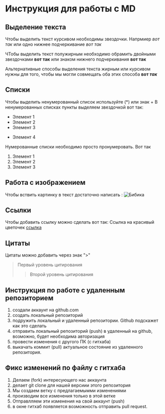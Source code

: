 # Инструкция для работы с MD

## Выделение текста

Чтобы выделить текст курсивом необходимы звездочки. Напрмиер *вот так* или одно нижнее подчеркивание _вот так_


ЧТобы выделить текст полужирным необходимо обрамить двойными звездочками **вот так** или знаком нижнего подчеркивания __вот так__

Альтернативные способы выделения текста жирным или курсивом нужны для того, чтобы мы могли совмещать оба этих способа __вот *так*__

## Списки
Чтобы выделить ненумерованный список используйте (*) или знак +
В ненумерованных списках пункты выделяем звездочкой вот так:

* Элемент 1
* Элемент 2
* Элемент 3
+ Элемент 4


Нумерованные списки необходимо просто пронумеровать. Вот так
1. Элемент 1
2. Элемент 2
3. Элемент 3

## Работа с изображением
Чтобы вствить картинку в текст достаточно написать : ![Бибика](2.jpg)
## Ссылки

Чтобы добавить ссылку можно сделать вот так:
Ссылка на красивый цветочек [ссылка](https://papik.pro/izobr/uploads/posts/2023-03/1679451580_papik-pro-p-kartina-dlya-detei-tsvetok-23.png "Всплывающая подсказка") 

## Цитаты

Цитаты можно добавить через знак ">"
> Первый уровень цитирования
>> Второй уровень цитирования

## Инструкция по работе с удаленным репозиторием

1. создали аккаунт на github.com
2. создать локальный репозиторий
3. подружить локальный и удаленный репозитории. Github подскажет как это сделать
4. отправить локальный репозиторий (push) в удаленный на github, возможно, будет необходима авторизация
5. провести изменения с другого ПК (с гитхаба)
6. выкачать коммит (pull) актуальное состояние из удаленного репозитория.

## Фикс изменений по файлу с гитхаба
1. Делаем (fork) интересующего нас аккаунта
2. делает git clone для нашей версиии этого репозитория
3. Мы создаем ветку с предлагаемымми изменениями
4. производим все изменения только в этой ветке
5. Отправлляем эти изменения на свой аккаунт (push)
6. в окне гитхаб появляется возможность отправить pull request.

